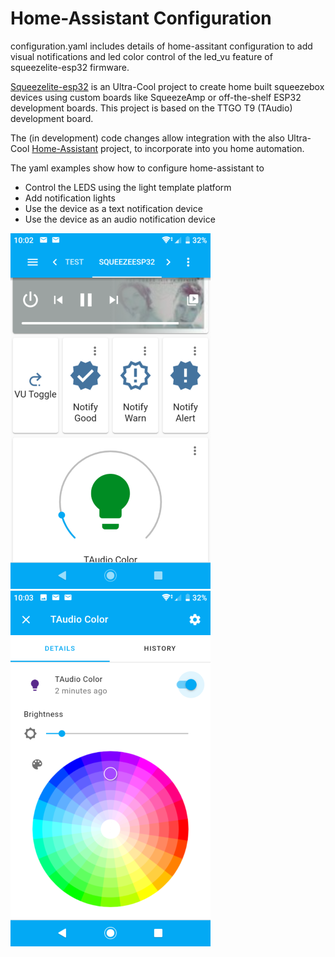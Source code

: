 # Home-Assistant Configuration

configuration.yaml includes details of home-assitant configuration to add visual notifications and led color control of the led_vu feature of squeezelite-esp32 firmware.

[Squeezelite-esp32](https://github.com/sle118/squeezelite-esp32) is an Ultra-Cool project to create home built squeezebox devices using custom boards like SqueezeAmp or off-the-shelf ESP32 development boards.  This project is based on the TTGO T9 (TAudio) development board.

The (in development) code changes allow integration with the also Ultra-Cool [Home-Assistant](https://www.home-assistant.io) project, to incorporate into you home automation.  

The yaml examples show how to configure home-assistant to
- Control the LEDS using the light template platform 
- Add notification lights
- Use the device as a text notification device
- Use the device as an audio notification device

![Dashboard](Dashboard.png) ![Light Control](ligth_control.png)
